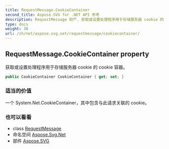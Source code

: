 ```yaml
---
title: RequestMessage.CookieContainer
second_title: Aspose.SVG for .NET API 参考
description: RequestMessage 财产. 获取或设置处理程序用于存储服务器 cookie 的 cookie 容器
type: docs
weight: 30
url: /zh/net/aspose.svg.net/requestmessage/cookiecontainer/
---
```

## RequestMessage.CookieContainer property

获取或设置处理程序用于存储服务器 cookie 的 cookie 容器。

```csharp
public CookieContainer CookieContainer { get; set; }
```

### 适当的价值

一个 System.Net.CookieContainer，其中包含与此请求关联的 cookie。

### 也可以看看

* class [RequestMessage](../)
* 命名空间 [Aspose.Svg.Net](../../requestmessage/)
* 部件 [Aspose.SVG](../../../)


